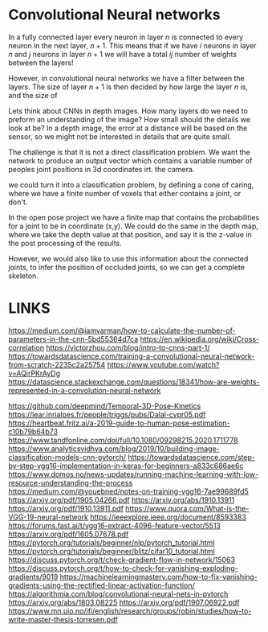 Convolutional Neural networks
==========================
In a fully connected layer every neuron in layer $n$ is connected to
every neuron in the next layer, $n + 1$. This means that if we have
$i$ neurons in layer $n$ and $j$ neurons in layer $n + 1$ we will have
a total $i j$ number of weights between the layers!

However, in convolutional neural networks we have a filter between the
layers. The size of layer $n + 1$ is then decided by how large the
layer $n$ is, and the size of 


Lets think about CNNs in depth images. How many layers do we need to
preform an understanding of the image? How small should the details we
look at be?
In a depth image, the error at a distance will be based on the sensor,
so we might not be interested in details that are quite small. 

The challenge is that it is not a direct classification problem. We
want the network to produce an output vector which contains a variable
number of peoples joint positions in 3d coordinates irt. the camera.

we could turn it into a classification problem, by defining a cone of
caring, where we have a finite number of voxels that either contains a
joint, or don't.

In the open pose project we have a finite map that contains the
probabilities for a joint to be in coordinate (x,y). We could do the
same in the depth map, where we take the depth value at that position,
and say it is the z-value in the post processing of the results.

However, we would also like to use this information about the
connected joints, to infer the position of occluded joints, so we can
get a complete skeleton.


LINKS
========
https://medium.com/@iamvarman/how-to-calculate-the-number-of-parameters-in-the-cnn-5bd55364d7ca
https://en.wikipedia.org/wiki/Cross-correlation
https://victorzhou.com/blog/intro-to-cnns-part-1/
https://towardsdatascience.com/training-a-convolutional-neural-network-from-scratch-2235c2a25754
https://www.youtube.com/watch?v=AQirPKrAyDg
https://datascience.stackexchange.com/questions/18341/how-are-weights-represented-in-a-convolution-neural-network


https://github.com/deepmind/Temporal-3D-Pose-Kinetics
https://lear.inrialpes.fr/people/triggs/pubs/Dalal-cvpr05.pdf
https://heartbeat.fritz.ai/a-2019-guide-to-human-pose-estimation-c10b79b64b73
https://www.tandfonline.com/doi/full/10.1080/09298215.2020.1711778
https://www.analyticsvidhya.com/blog/2019/10/building-image-classification-models-cnn-pytorch/
https://towardsdatascience.com/step-by-step-vgg16-implementation-in-keras-for-beginners-a833c686ae6c
https://www.domos.no/news-updates/running-machine-learning-with-low-resource-understanding-the-process
https://medium.com/@youebned/notes-on-training-vgg16-7ae99689fd5
https://arxiv.org/pdf/1905.04266.pdf
https://arxiv.org/abs/1910.13911
https://arxiv.org/pdf/1910.13911.pdf
https://www.quora.com/What-is-the-VGG-19-neural-network
https://ieeexplore.ieee.org/document/8593383
https://forums.fast.ai/t/vgg16-extract-4096-feature-vector/5513
https://arxiv.org/pdf/1605.07678.pdf
https://pytorch.org/tutorials/beginner/nlp/pytorch_tutorial.html
https://pytorch.org/tutorials/beginner/blitz/cifar10_tutorial.html
https://discuss.pytorch.org/t/check-gradient-flow-in-network/15063
https://discuss.pytorch.org/t/how-to-check-for-vanishing-exploding-gradients/9019
https://machinelearningmastery.com/how-to-fix-vanishing-gradients-using-the-rectified-linear-activation-function/
https://algorithmia.com/blog/convolutional-neural-nets-in-pytorch
https://arxiv.org/abs/1803.08225
https://arxiv.org/pdf/1907.06922.pdf
https://www.mn.uio.no/ifi/english/research/groups/robin/studies/how-to-write-master-thesis-torresen.pdf

